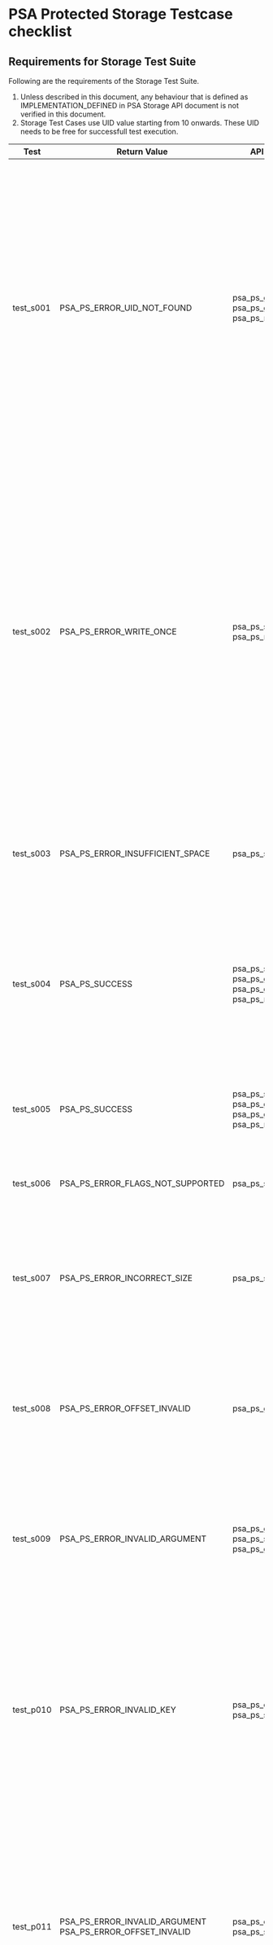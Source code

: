 # PSA Protected Storage Testcase checklist

## Requirements for Storage Test Suite

Following are the requirements of the Storage Test Suite. <br />

1. Unless described in this document, any behaviour that is defined as IMPLEMENTATION_DEFINED in PSA Storage API document is not verified in this document.<br />
2. Storage Test Cases use UID value starting from 10 onwards. These UID needs to be free for successfull test execution.<br />


| Test      | Return Value                         | API Verified                                                                 | Test Algorithm                                                                                                                                                                                                                                                                                                                                                                                                                                                                                                                                                                                                                                                                                                                                                                                                                                                                                                     | UID Usage                                                                                                                                                                                        |
|-----------|--------------------------------------|------------------------------------------------------------------------------|--------------------------------------------------------------------------------------------------------------------------------------------------------------------------------------------------------------------------------------------------------------------------------------------------------------------------------------------------------------------------------------------------------------------------------------------------------------------------------------------------------------------------------------------------------------------------------------------------------------------------------------------------------------------------------------------------------------------------------------------------------------------------------------------------------------------------------------------------------------------------------------------------------------------|-------------------------------------------------------------------------------------------------------------------------------------------------------------------------------------------------|
| test_s001 | PSA_PS_ERROR_UID_NOT_FOUND          | psa_ps_get<br />psa_ps_get_info <br />psa_ps_remove<br />                 | 1. Call get API with UID for which no UID/Data pair is created<br />2. Call get_info API for which no UID/Data pair is created<br />3. Call remove API for which no UID/Data pair is created<br />4. Set valid  UID/Data pair with uid1<br />5. Set one more set of UID/Data pair, with different uid, than previous<br />6. Remove the uid of step 4.<br />7. Call get API for  removed UID/data pair<br />8. Call get_info API for  removed UID/Data pair<br />9. Call remove API for  removed UID/Data pair<br />10. Set valid UID/Data pair<br />11. Call get API for different uid , then created<br />12. Call get_info API for different uid, then created<br />13. Call remove API for different uid, then created<br />14. Remove the created UID/Data pair.<br />15. Remove the stray uid.<br />                                                                                                         | UID value used are 10,11                                                                                                                     |
| test_s002 | PSA_PS_ERROR_WRITE_ONCE             | psa_ps_set<br />psa_ps_remove<br />                                        | 1.  Set valid UID/data value pair , with create flag value none.2. Call get and get_info API to validate the data, attributes associated with data<br />3. Call set API again with same uid and create flag  PSA_PS_WRITE_ONCE_FLAG<br />4. Call get and get_info API to validate the data, attributes associated with data is not changed after second set operation<br />5. Try to remove the UID/data pair.<br />6. Create new UID/data value pair, with create flag PSA_PS_WRITE_ONCE_FLAG<br />7. Try to remove the created UID.<br />8. Call get and get_info API to validate the data, attributes associated with data<br />9. Again call SET with same UID , create flag PSA_PS_WRITE_ONCE_FLAG but different data length<br />10. Try to remove the UID, PSA_PS_ERROR_WRITE_ONCE error should be returned<br />11. Call get and get_info API to validate the data, attributes associated with data<br /> | UID value used are 20 and 21                                                                                                                                                                     |
| test_s003 | PSA_PS_ERROR_INSUFFICIENT_SPACE     | psa_ps_set<br />                                                            | 1. Create UID/data pairs, with data_len 256 bytes. Do this with incrementing uid values till we have INSUFFICENT_SPACE.<br />2. Remove all the UID/data pairs created.<br />3. Repeat the steps 5 times, to check same number of uid <br />                                                                                                                                                                                                                                                                                                                                                                                                                                                                                                                                                                                                                                                                        | UID value starts from 20 and keep on incrementing till all space is exhausted                                                                                                                    |
| test_s004 | PSA_PS_SUCCESS                      | psa_ps_set<br />psa_ps_get<br />psa_ps_get_info<br />psa_ps_remove<br /> | 1. Set a valid uid/data pair<br />2. Validate the data using get api<br />3. Change the data length to half of previous.<br />4. Call GET api with original data length , error should be returned and also the return buffer should be empty<br />5. Call GET api with correct data_len and validate the data received.<br />6. Check old data cannot be accessed.<br />7. Call REMOVE api to delete the UID/data pair<br />                                                                                                                                                                                                                                                                                                                                                                                                                                                                                      | UID value used is 11                                                                                                                                                                            |
| test_s005 | PSA_PS_SUCCESS                      | psa_ps_set<br />psa_ps_get<br />psa_ps_get_info<br />psa_ps_remove<br /> | 1. Set valid UID/data pair with varying uid and data_len <br />2. Call GET api and validate the set data<br />3. Call GET info api and validate the data attributes<br />4. Call REMOVE api to delete the UID/data pair<br />                                                                                                                                                                                                                                                                                                                                                                                                                                                                                                                                                                                                                                                                                      | UID value used are 1 and 10                                                                                                                           |
| test_s006 | PSA_PS_ERROR_FLAGS_NOT_SUPPORTED    | psa_ps_set<br />                                                            | 1.  Call the SET_INFO with minimum flag value to max flag value <br />2. Call GET_INFO api and validae the flag value<br />3. Remove the uid/data pair<br />                                                                                                                                                                                                                                                                                                                                                                                                                                                                                                                                                                                                                                                                                                                                                       | UID value used is 10                                                                                                                          |
| test_s007 | PSA_PS_ERROR_INCORRECT_SIZE | psa_ps_set<br />                                                            | 1. Create valid uid/data pair. <br />2. Increase the length of storage.<br />3. Try to access the old length using get api.<br />4. Try to access with valid length less than stored size.<br />5. Decrease the length of storage.<br />6. Try to access the old length.<br />7. Remove the uid<br />                                                                                                                                                                                                                                                                                                                                                                                                                                                                                                                                           | UID value used is 10                                                                                                                       |
| test_s008 | PSA_PS_ERROR_OFFSET_INVALID         | psa_ps_get<br />                                                            | 1. Set valid UID/data pair<br />2. Call GET api with valid offset and offset + data_len equal to stored data size.<br />3. Call GET api with valid offset and offset + data_len less than stored data size.<br />4. Call get api with invalid offset.<br />5. Call get api with zero offset , but data len greater than data size.<br />6. Remove the uid.<br />                                                                                                                                                                                                                                                                                                                                                                                                                                                                                                                                                   | UID value used is  11 |
| test_s009 | PSA_PS_ERROR_INVALID_ARGUMENT            | psa_ps_get<br />psa_ps_set<br />psa_ps_get_info<br />                     | 1. Call the SET API with NULL pointer and data_len zero <br />2. Validate using get_info api storage should not be present.<br />3. Set storage entity with valid write_buffer , but length zero.<br />4. Again try to set for same uid with NULL write_buffer.<br />5. Call get and get_info api with NULL pointer and valid uid.<br />6. Remove the uid<br />                                                                                                                                                                                                                                                                                                                                                                                                                                                                                                                                                    | UID value used is 11 <br />                                                                                                                                                                     |
| test_p010 | PSA_PS_ERROR_INVALID_KEY            | psa_ps_create<br />psa_ps_set_extended<br />                     | 1. Call the SET Extended API when no uid present <br />2. Create a valid storage using set. <br /> 3. Call create api with different length for existing uid.<br \> 4. Call create api to set WRITE_ONCE flag. <br \> 5. Validate data attributes are maintained.<br />6. Remove the uid. <br /> 7. Create valid storage using create api. <br /> 8. Try to change length using create api. <br \> 9. Validate storage is empty. <br /> 10. Again call create api with original parameters. <br />11. Remove the uid. <br \> 12. Check no duplicate entry present. <br />                                                                                                                                                                                                                                                                                                                                                                                                                                                                                                                                                   | UID value used is 10 <br />                                                                                                                                                                     |
| test_p011 | PSA_PS_ERROR_INVALID_ARGUMENT <br /> PSA_PS_ERROR_OFFSET_INVALID <br />            | psa_ps_create<br />psa_ps_set_extended<br />                     | 1. Create a valid storage using set. <br /> 2. Set data on first half of buffer.<br /> 3. Try to set data at incorrect offset +length. <br /> 4. Try to set data at incorrect offset. <br />5. Try to set at correct offset but zero length buffer.<br />6. Try to set data at incorrect length and valid offset. <br /> 7. Overwrite the storage using set api. <br /> 8. Validate data is correctly written. <br \> 9. Call set_extended with NULL write buffer. <br /> 10. Overwrite storage using set_extended api. <br /> 11. Remove the uid. <br />                                                                                                                                                                                                                                                                                                                                                                                                                                                                                                                                                   | UID value used is 11 <br />
| test_s012 | PSA_PS_SUCCESS    | psa_ps_set_extended<br />                                                            | 1.  Create Storage of zero length using create <br />2. Try to set some data in the storage created.<br />3. Validate the storage attributes<br /> 4. Remove the storage. <br /> 5. Create a valid storage with non-zero length. <br /> 6. Set data in the buffer. <br /> 7. Validate the data attributes. <br /> 8. Overwrite data using set api. <br /> 9. Validate the data. <br /> 10. Call create api for existing uid with same parameters. <br /> 11. Remove the uid. <br /> 12. Check with set_extended no duplicate uid exists. <br />                                                                                                                                                                                                                                                                                                                                                                                                                                                                                                                                                                                                                                                                                                                                                                                                                          | UID value used is 11

## License
Arm PSA test suite is distributed under Apache v2.0 License.

--------------

*Copyright (c) 2019, Arm Limited and Contributors. All rights reserved.*

